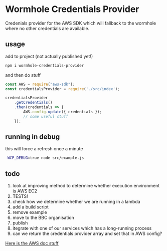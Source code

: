 # Wormhole Credentials Provider

Credenials provider for the AWS SDK which will fallback to the wormhole where no other credentials are available.

## usage

add to project (not actually published yet!)

```bash
npm i wormhole-credentials-provider
```

and then do stuff

```javascript
const AWS = require("aws-sdk");
const credentialsProvider = require('./src/index');

credentialsProvider
    .getCredentials()
    .then(credentials => {
        AWS.config.update({ credentials });
        // some useful stuff
    });
```

## running in debug

this will force a refresh once a minute

```bash
 WCP_DEBUG=true node src/example.js 
```

## todo

1. look at improving method to determine whether execution environment is AWS EC2
1. TESTS!
1. check how we determine whether we are running in a lambda
1. add a build script
1. remove example
1. move to the BBC organisation
1. publish
1. itegrate with one of our services which has a long-running process
1. can we return the credentials provider array and set that in AWS config?

[Here is the AWS doc stuff](https://docs.aws.amazon.com/AWSJavaScriptSDK/latest/AWS/CredentialProviderChain.html)
